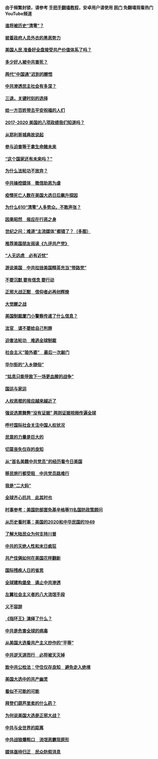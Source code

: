 #### 由于频繁封锁，请参考 [手把手翻墙教程](https://github.com/gfw-breaker/guides/wiki/)，安卓用户请使用 [网门](https://github.com/gfw-breaker/nogfw/blob/master/dl.md?t=01050600) 免翻墙观看热门YouTube频道 

#### [谁将被历史“清零”？](../pages/73/417485.md?t=01050600) 

#### [披着政府人员外衣的黑恶势力](../pages/73/417442.md?t=01050600) 

#### [美国人民 准备好全盘接受共产价值体系了吗？](../pages/73/417491.md?t=01050600) 

#### [多少好人被中共害死？](../pages/73/417144.md?t=01050600) 

#### [两代“中国通”迟到的醒悟](../pages/73/417064.md?t=01050600) 

#### [中共渗透民主社会有多深？](../pages/73/417063.md?t=01050600) 

#### [三退，关键时刻的选择](../pages/73/416969.md?t=01050600) 

#### [给一方百姓带去平安祝福的人们](../pages/73/416941.md?t=01050600) 

#### [2017-2020  美国的八项政绩我们知道吗？](../pages/73/416968.md?t=01050600) 

#### [从耶利哥城典故说起](../pages/73/416892.md?t=01050600) 

#### [参与迫害等于拿生命赌未来](../pages/73/416856.md?t=01050600) 

#### [“这个国家还有未来吗？”](../pages/73/416852.md?t=01050600) 

#### [为什么法轮功不放弃？](../pages/73/416864.md?t=01050600) 

#### [中共操控媒体　微信助恶为虐](../pages/73/416724.md?t=01050600) 

#### [疫情死亡人数在美国大选日后飙升探因](../pages/73/416606.md?t=01050600) 

#### [为什么610“清零”人多势众、不敢声张？](../pages/73/416632.md?t=01050600) 

#### [因果昭然　报应在行恶之身](../pages/73/416582.md?t=01050600) 

#### [世纪之问：难道“主流媒体”都错了？（多图）](../pages/73/416571.md?t=01050600) 

#### [推荐美国朋友阅读《九评共产党》](../pages/73/416510.md?t=01050600) 

#### [“人无远虑　必有近忧”](../pages/73/416513.md?t=01050600) 

#### [游说美国　中共拉拢美国精英充当“带路党”](../pages/73/416529.md?t=01050600) 

#### [不要沉默 要有信念 要行动](../pages/73/416457.md?t=01050600) 

#### [正邪大战正酣　信仰者必再创辉煌](../pages/73/416433.md?t=01050600) 

#### [大觉醒之战](../pages/73/416456.md?t=01050600) 

#### [美国制裁厦门小警察传递了什么信息？](../pages/73/416432.md?t=01050600) 

#### [法官　请不要给自己判罪](../pages/73/416379.md?t=01050600) 

#### [迫害法轮功　难逃全球制裁](../pages/73/416380.md?t=01050600) 

#### [社会主义“狼外婆”　最后一次敲门](../pages/73/416394.md?t=01050600) 

#### [华尔街的“入乡随俗”](../pages/73/416395.md?t=01050600) 

#### [“姑息只能导致下一场更血腥的战争”](../pages/73/416223.md?t=01050600) 

#### [国运与家运](../pages/73/416224.md?t=01050600) 

#### [人权恶棍的报应越来越近了](../pages/73/416276.md?t=01050600) 

#### [强说选票舞弊“没有证据” 两则证据视频传遍全球](../pages/73/416227.md?t=01050600) 

#### [呼吁国际社会关注中国人权状况](../pages/73/416135.md?t=01050600) 

#### [民意的力量是巨大的](../pages/73/416222.md?t=01050600) 

#### [切莫丧失仅存的良知](../pages/73/416134.md?t=01050600) 

#### [从“首名美籍中共党员”的经历看今日美国](../pages/73/416114.md?t=01050600) 

#### [移民旅行都受阻　中共党员路难行](../pages/73/416033.md?t=01050600) 

#### [我是“二大妈”](../pages/73/415529.md?t=01050600) 

#### [全球齐心抗共　此其时也](../pages/73/415989.md?t=01050600) 

#### [时事参考：美国防部罢免基辛格等11名国防政策顾问](../pages/73/415970.md?t=01050600) 

#### [从历史看时事：美国的2020和中华民国的1949](../pages/73/415949.md?t=01050600) 

#### [了解大陆民众为何支持川普](../pages/73/415950.md?t=01050600) 

#### [中共的灭绝人性和末日疯狂](../pages/73/415944.md?t=01050600) 

#### [共产伎俩如何在美国花样翻新](../pages/73/415908.md?t=01050600) 

#### [国际残疾人日的省思](../pages/73/415849.md?t=01050600) 

#### [全球建构堡垒　遏止中共渗透](../pages/73/415850.md?t=01050600) 

#### [左翼社会主义者的八大流氓手段](../pages/73/415802.md?t=01050600) 

#### [义不容辞](../pages/73/415807.md?t=01050600) 

#### [《指环王》演绎了什么？](../pages/73/415739.md?t=01050600) 

#### [中共是危害全球的病毒](../pages/73/415569.md?t=01050600) 

#### [从美国大选看共产主义炒作的“平等”](../pages/73/415654.md?t=01050600) 

#### [中共逆天道而行　必将被天灭掉](../pages/73/415626.md?t=01050600) 

#### [致中共公检法：守住仅存良知　避免走入绝境](../pages/73/415627.md?t=01050600) 

#### [美国大选中的共产幽灵](../pages/73/415618.md?t=01050600) 

#### [看似不可能的可能](../pages/73/415619.md?t=01050600) 

#### [拜登们葫芦里卖的什么药？](../pages/73/415531.md?t=01050600) 

#### [为何说美国大选是正邪大战？](../pages/73/415530.md?t=01050600) 

#### [中共与全世界的距离](../pages/73/415435.md?t=01050600) 

#### [中共战狼爆粗口　流氓恶霸现原形](../pages/73/415426.md?t=01050600) 

#### [媒体亟待归正　民众防假消息](../pages/73/415402.md?t=01050600) 


